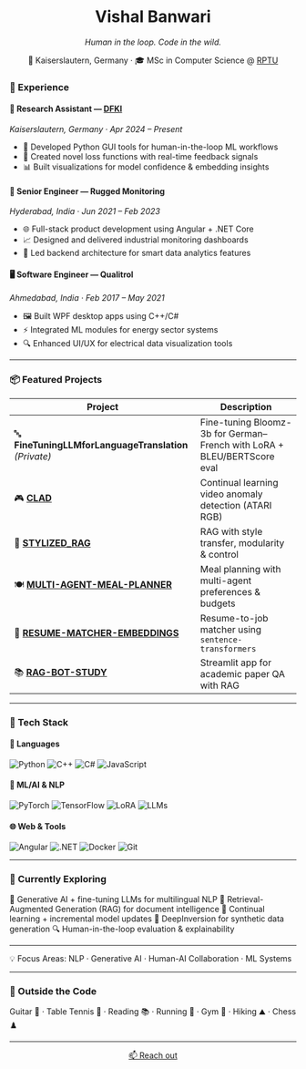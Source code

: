 <h1 align="center">Vishal Banwari</h1>

<p align="center">
  <i>Human in the loop. Code in the wild.</i>  
</p>

<p align="center">
  📍 Kaiserslautern, Germany · 🎓 MSc in Computer Science @ <a href="https://rptu.de/">RPTU</a>  
</p>



### 💼 Experience

#### 🧪 Research Assistant — [DFKI](https://www.dfki.de/en)
*Kaiserslautern, Germany · Apr 2024 – Present*  
- 🧰 Developed Python GUI tools for human-in-the-loop ML workflows  
- 🧠 Created novel loss functions with real-time feedback signals  
- 📊 Built visualizations for model confidence & embedding insights

#### 🔧 Senior Engineer — Rugged Monitoring  
*Hyderabad, India · Jun 2021 – Feb 2023*  
- 🌐 Full-stack product development using Angular + .NET Core  
- 📈 Designed and delivered industrial monitoring dashboards  
- 🧩 Led backend architecture for smart data analytics features

#### 🖥 Software Engineer — Qualitrol  
*Ahmedabad, India · Feb 2017 – May 2021*  
- 🖼 Built WPF desktop apps using C++/C#  
- ⚡ Integrated ML modules for energy sector systems  
- 🔍 Enhanced UI/UX for electrical data visualization tools

---

### 📦 Featured Projects

| Project | Description |
|--------|-------------|
| 🔤 **FineTuningLLMforLanguageTranslation** *(Private)* | Fine-tuning Bloomz-3b for German–French with LoRA + BLEU/BERTScore eval |
| 🎮 [**CLAD**](https://github.com/vishalbanwari26/CLAD) | Continual learning video anomaly detection (ATARI RGB) |
| 🎨 [**STYLIZED_RAG**](https://github.com/vishalbanwari26/STYLIZED_RAG) | RAG with style transfer, modularity & control |
| 🍽 [**MULTI-AGENT-MEAL-PLANNER**](https://github.com/vishalbanwari26/MULTI-AGENT-MEAL-PLANNER) | Meal planning with multi-agent preferences & budgets |
| 🧠 [**RESUME-MATCHER-EMBEDDINGS**](https://github.com/vishalbanwari26/RESUME-MATCHER-EMBEDDINGS) | Resume-to-job matcher using `sentence-transformers` |
| 📚 [**RAG-BOT-STUDY**](https://github.com/vishalbanwari26/RAG-BOT-STUDY) | Streamlit app for academic paper QA with RAG |

---


### 🧠 Tech Stack

#### 💬 Languages  
![Python](https://img.shields.io/badge/-Python-3776AB?style=flat&logo=python&logoColor=white)
![C++](https://img.shields.io/badge/-C++-00599C?style=flat&logo=c%2B%2B&logoColor=white)
![C#](https://img.shields.io/badge/-C%23-239120?style=flat&logo=c-sharp&logoColor=white)
![JavaScript](https://img.shields.io/badge/-JavaScript-F7DF1E?style=flat&logo=javascript&logoColor=black)

#### 🧪 ML/AI & NLP
![PyTorch](https://img.shields.io/badge/-PyTorch-EE4C2C?style=flat&logo=pytorch&logoColor=white)
![TensorFlow](https://img.shields.io/badge/-TensorFlow-FF6F00?style=flat&logo=tensorflow&logoColor=white)
![LoRA](https://img.shields.io/badge/-LoRA-9C27B0?style=flat)
![LLMs](https://img.shields.io/badge/-LLMs-4CAF50?style=flat)

#### 🌐 Web & Tools  
![Angular](https://img.shields.io/badge/-Angular-DD0031?style=flat&logo=angular&logoColor=white)
![.NET](https://img.shields.io/badge/-.NET-512BD4?style=flat&logo=dotnet&logoColor=white)
![Docker](https://img.shields.io/badge/-Docker-2496ED?style=flat&logo=docker&logoColor=white)
![Git](https://img.shields.io/badge/-Git-F05032?style=flat&logo=git&logoColor=white)

---

### 🚀 Currently Exploring
🧬 Generative AI + fine-tuning LLMs for multilingual NLP
🧠 Retrieval-Augmented Generation (RAG) for document intelligence
🔁 Continual learning + incremental model updates
🧪 DeepInversion for synthetic data generation
🔍 Human-in-the-loop evaluation & explainability

---

💡 Focus Areas: NLP · Generative AI · Human-AI Collaboration · ML Systems

---


### 🌿 Outside the Code

Guitar 🎸 · Table Tennis 🏓 · Reading 📚 · Running 🏃 · Gym 💪 · Hiking ⛰️ · Chess ♟️

---

<p align="center">
  <a href="mailto:vishalbanwari26@outlook.com">📫 Reach out</a>
</p>
